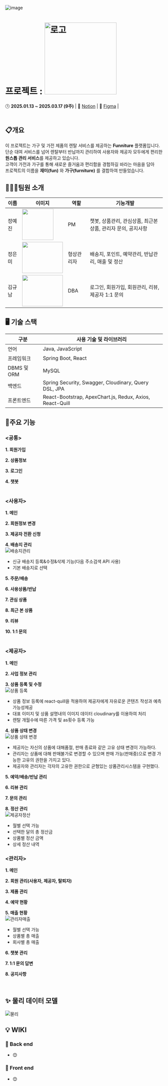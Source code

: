 
![image](https://github.com/user-attachments/assets/a37e3b69-4c2d-4cff-9f62-1230b8891e70)
<br/>

# **프로젝트 : <span align="flex-start"><img src="https://github.com/user-attachments/assets/de1c42b1-253c-4ea2-b67c-2d1a9a101bf2" alt="로고" width="230px" hegih="150px"></span>**
<spqn>🕒 **2025.01.13 ~ 2025.03.17 (9주)**</span>
| 📃 [Notion](https://www.notion.so/ohgiraffers/Funniture-a20b3bd6541044bb92633168355e984d) | 🎨 [Figma](https://www.figma.com/design/LerWvqtQYoZsDC5apYe5R4/Funniture?node-id=0-1&p=f&t=H87Z57FzWKf1Kxf2-0) | 
<br/>
<br/>

## 📋개요
이 프로젝트는 가구 및 가전 제품의 렌탈 서비스를 제공하는 **Funniture** 플랫폼입니다.<br/>
단순 대여 서비스를 넘어 렌탈부터 반납까지 관리하여 사용자와 제공자 모두에게 편리한 **원스톱 관리 서비스**를 제공하고 있습니다.<br/>
고객이 가전과 가구를 통해 새로운 즐거움과 편리함을 경험하길 바라는 마음을 담아 <br/>
프로젝트의 이름을 **재미(fun)** 와 **가구(furniture)** 를 결합하여 만들었습니다.<br/>

## 👨‍👧‍👧팀원 소개

| 이름     | 이미지                                                                 | 역할     | 기능개발                                                        |
|----------|-----------------------------------------------------------------------|----------|-----------------------------------------------------------------|
| 정예진   | <img src="https://github.com/user-attachments/assets/a9a3ca81-96a4-4fb2-b108-f01a7551f011" height="100"> | PM       | 챗봇, 상품관리, 관심상품, 최근본상품, 관리자 문의, 공지사항 |
| 정은미   | <img src="https://github.com/user-attachments/assets/b237ab0e-2221-4811-8f4d-6407a88f408e" width="130" height="100"> | 형상관리자 | 배송지, 포인트, 예약관리, 반납관리, 매출 및 정산 |
| 김규남   | <img src="https://github.com/user-attachments/assets/b26bacbc-7dd4-4798-a365-5c1e1386ecf6" width="130" height="100"> | DBA      | 로그인, 회원가입, 회원관리, 리뷰, 제공자 1:1 문의 |

## 🖥 기술 스택

| 구분                 | 사용 기술 및 라이브러리          |
| -------------------- | ------------------------------- |
| 언어                 |  Java, JavaScript               |
| 프레임워크             | Spring Boot, React            |
| DBMS 및 ORM         |  MySQL                           |
| 백엔드    | Spring Security, Swagger, Cloudinary, Query DSL, JPA  |
| 프론트엔드    | React-Bootstrap, ApexChart.js, Redux, Axios, React-Quill |

## 🌟주요 기능

### <공통>
**1. 회원가입**<br/>

**2. 상품정보**<br/>

**3. 로그인**<br/>

**4. 챗봇**<br/>
<br/>

### <사용자>
**1. 메인**<br/>

**2. 회원정보 변경**<br/>

**3. 제공자 전환 신청**<br/>

**4. 배송지 관리**<br/>
![배송지관리](https://github.com/user-attachments/assets/a352f088-10a8-4695-8c84-87a5b67c780b)

- 신규 배송지 등록&수정&삭제 기능(다음 주소검색 API 사용)
- 기본 배송지로 선택

**5. 주문/배송**<br/>

**6. 사용상품/반납**<br/>

**7. 관심 상품**<br/>

**8. 최근 본 상품**<br/>

**9. 리뷰**<br/>

**10. 1:1 문의**<br/>
<br/>

### <제공자>
**1. 메인**<br/>

**2. 사업 정보 관리**<br/>

**3. 상품 등록 및 수정**<br/>
![상품 등록](https://github.com/user-attachments/assets/30a00017-878a-432d-a128-b46de91034ca)

- 상품 정보 등록에 react-quill을 적용하여 제공자에게 자유로운 콘텐츠 작성과 예측 가능성제공
- 대표 이미지 및 상품 설명내의 이미지 데이터 cloudinary를 이용하여 처리
- 렌탈 개월수에 따른 가격 및 as횟수 등록 가능

**4. 상품 상태 변경**<br/>
![상품 상태 변경](https://github.com/user-attachments/assets/80d3b4c5-85bb-4729-9149-f03a98747a52)

- 제공자는 자신의 상품에 대해품절, 판매 종료와 같은 고유 상태 변경이 가능하다.
- 관리자는 상품에 대해 판매불가로 변경할 수 있으며 판매 가능(판매중)으로 변경 가능한 고유의 권한을 가지고 있다.
- 제공자와 관리자는 각자의 고유한 권한으로 균형있는 상품관리시스템을 구현했다.

**5. 예약/배송/반납 관리**<br/>

**6. 리뷰 관리**<br/>

**7. 문의 관리**<br/>

**8. 정산 관리**<br/>
![제공자정산](https://github.com/user-attachments/assets/7ceeb1c1-c45b-43cc-ad83-b4d7fd0bdcfe)

- 월별 선택 가능
- 선택한 달의 총 정산금
- 상품별 정산 금액
- 상세 정산 내역

### <관리자>
**1. 메인**<br/>

**2. 회원 관리(사용자, 제공자, 탈퇴자)** <br/>

**3. 제품 관리**<br/>

**4. 예약 현황**<br/>

**5. 매출 현황**<br/>
![관리자매출](https://github.com/user-attachments/assets/32304d93-135d-436e-98eb-d7823b0a6d40)

- 월별 선택 가능
- 상품별 총 매출 
- 회사별 총 매출

**6. 챗봇 관리**<br/>

**7. 1:1 문의 답변**<br/>

**8. 공지사항**<br/>

<br/>







## ✨ 물리 데이터 모델
![물리](https://github.com/user-attachments/assets/2eb97a27-ca81-40df-8b08-e1547827d44f)



## 💡 WIKI

### 📙 Back end

  - 😊[](https://github.com/)


 ### 📘 Front end
  - 😊[](https://github.com/)



<br/>
<br/>
